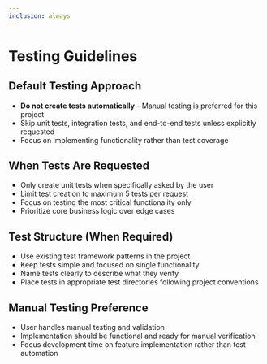 ```yaml
---
inclusion: always
---
```


# Testing Guidelines

## Default Testing Approach
- **Do not create tests automatically** - Manual testing is preferred for this project
- Skip unit tests, integration tests, and end-to-end tests unless explicitly requested
- Focus on implementing functionality rather than test coverage

## When Tests Are Requested
- Only create unit tests when specifically asked by the user
- Limit test creation to maximum 5 tests per request
- Focus on testing the most critical functionality only
- Prioritize core business logic over edge cases

## Test Structure (When Required)
- Use existing test framework patterns in the project
- Keep tests simple and focused on single functionality
- Name tests clearly to describe what they verify
- Place tests in appropriate test directories following project conventions

## Manual Testing Preference
- User handles manual testing and validation
- Implementation should be functional and ready for manual verification
- Focus development time on feature implementation rather than test automation